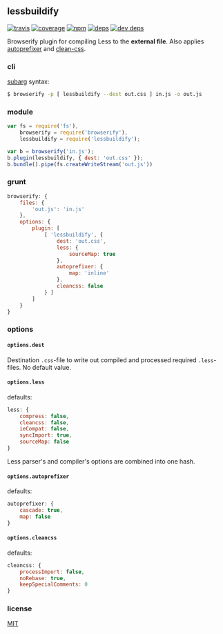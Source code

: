 ## lessbuildify

[![travis](http://img.shields.io/travis/deepsweet/lessbuildify.svg?style=flat-square)](https://travis-ci.org/deepsweet/lessbuildify)
[![coverage](http://img.shields.io/coveralls/deepsweet/lessbuildify.svg?style=flat-square)](https://coveralls.io/r/deepsweet/lessbuildify)
[![npm](http://img.shields.io/npm/v/lessbuildify.svg?style=flat-square)](https://www.npmjs.org/package/lessbuildify)
[![deps](http://img.shields.io/david/deepsweet/lessbuildify.svg?style=flat-square)](https://david-dm.org/deepsweet/lessbuildify)
[![dev deps](http://img.shields.io/david/dev/deepsweet/lessbuildify.svg?style=flat-square)](https://david-dm.org/deepsweet/lessbuildify#info=devDependencies)

Browserify plugin for compiling Less to the **external file**. Also applies [autoprefixer](https://github.com/postcss/autoprefixer) and [clean-css](https://github.com/jakubpawlowicz/clean-css).

### cli

[subarg](https://github.com/substack/subarg) syntax:

```sh
$ browserify -p [ lessbuildify --dest out.css ] in.js -o out.js
```

### module

```javascript
var fs = require('fs'),
    browserify = require('browserify'),
    lessbuildify = require('lessbuildify');

var b = browserify('in.js');
b.plugin(lessbuildify, { dest: 'out.css' });
b.bundle().pipe(fs.createWriteStream('out.js'))
```

### grunt

```javascript
browserify: {
    files: {
        'out.js': 'in.js'
    },
    options: {
        plugin: [
            [ 'lessbuildify', {
                dest: 'out.css',
                less: {
                    sourceMap: true
                },
                autoprefixer: {
                    map: 'inline'
                },
                cleancss: false
            } ]
        ]
    }
}
```

### options

#### `options.dest`

Destination `.css`-file to write out compiled and processed required `.less`-files. No default value.

#### `options.less`

defaults:

```javascript
less: {
    compress: false,
    cleancss: false,
    ieCompat: false,
    syncImport: true,
    sourceMap: false
}
```

Less parser's and compiler's options are combined into one hash.

#### `options.autoprefixer`

defaults:

```javascript
autoprefixer: {
    cascade: true,
    map: false
}
```

#### `options.cleancss`

defaults:

```javascript
cleancss: {
    processImport: false,
    noRebase: true,
    keepSpecialComments: 0
}
```

### license

[MIT](https://github.com/deepsweet/lessbuildify/blob/master/LICENSE)
